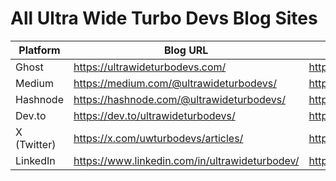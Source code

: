 # All Ultra Wide Turbo Devs Blog Sites

| Platform | Blog URL | New Post URL |
|----------|----------|--------------|
| Ghost | https://ultrawideturbodevs.com/ | https://ultrawideturbodevs.ghost.io/ghost/#/editor/post |
| Medium | https://medium.com/@ultrawideturbodevs/ | https://medium.com/new-story |
| Hashnode | https://hashnode.com/@ultrawideturbodevs/ | https://hashnode.com/create/story |
| Dev.to | https://dev.to/ultrawideturbodevs/ | https://dev.to/new |
| X (Twitter) | https://x.com/uwturbodevs/articles/ | https://x.com/compose/articles |
| LinkedIn | https://www.linkedin.com/in/ultrawideturbodev/ | https://www.linkedin.com/article/new/ |